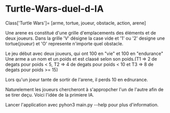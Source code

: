 # Turtle-Wars-duel-d-IA

Class['Turtle Wars']= [arme, tortue, joueur, obstacle, action, arene]

Une arene es constitué d'une grille d'emplacements des éléments et de deux joueurs. Dans la grille 'V' désigne la case vide et '1' ou  '2' designe une tortue(joueur) et  'O' represente n'importe quel obstacle.

Le jeu début avec deux joueurs, qui ont 100 en "vie" et 100 en "endurance"
Une arme a un nom et un poids et est claasé selon son poids.(T1 => 2 de degats pour poids < 5, T2 => 4 de degats pour poids < 10 et T3 => 8 de degats pour poids >= 15)

Lors qu'un joeur tante de sortir de l'arene, il perds 10 en ednurance.

Naturelement les joueurs chercheront à s'appropcher l'un de l'autre afin de se tirer deçu. Voici l'idée de la primiere IA. 

Lancer l'application avec pyhon3 main.py --help pour plus d'information.

